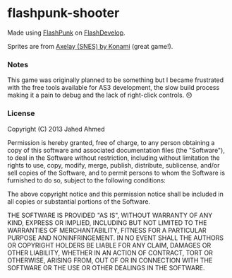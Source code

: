 flashpunk-shooter
=================

Made using [FlashPunk](http://useflashpunk.net/) on [FlashDevelop](http://www.flashdevelop.org/).

Sprites are from [Axelay (SNES) by Konami](http://en.wikipedia.org/wiki/Axelay) (great game!).

### Notes

This game was originally planned to be something but I became frustrated with the free tools available for AS3 development, the slow build process making it a pain to debug and the lack of right-click controls. :disappointed:

### License

Copyright (C) 2013 Jahed Ahmed

Permission is hereby granted, free of charge, to any person obtaining a copy of this software and associated documentation files (the "Software"), to deal in the Software without restriction, including without limitation the rights to use, copy, modify, merge, publish, distribute, sublicense, and/or sell copies of the Software, and to permit persons to whom the Software is furnished to do so, subject to the following conditions:

The above copyright notice and this permission notice shall be included in all copies or substantial portions of the Software.

THE SOFTWARE IS PROVIDED "AS IS", WITHOUT WARRANTY OF ANY KIND, EXPRESS OR IMPLIED, INCLUDING BUT NOT LIMITED TO THE WARRANTIES OF MERCHANTABILITY, FITNESS FOR A PARTICULAR PURPOSE AND NONINFRINGEMENT. IN NO EVENT SHALL THE AUTHORS OR COPYRIGHT HOLDERS BE LIABLE FOR ANY CLAIM, DAMAGES OR OTHER LIABILITY, WHETHER IN AN ACTION OF CONTRACT, TORT OR OTHERWISE, ARISING FROM, OUT OF OR IN CONNECTION WITH THE SOFTWARE OR THE USE OR OTHER DEALINGS IN THE SOFTWARE.
